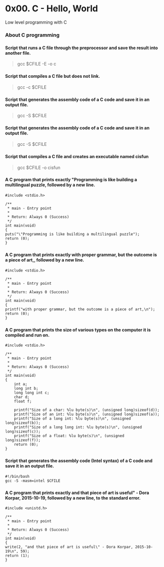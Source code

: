 
# 0x00. C - Hello, World
Low level programming with C

### About C programming
### 

### 
#### Script that runs a C file through the preprocessor and save the result into another file.
> gcc $CFILE -E -o c

### 
#### Script that compiles a C file but does not link.
> gcc -c $CFILE

### 
#### Script that generates the assembly code of a C code and save it in an output file.
> gcc -S $CFILE

### 
#### Script that generates the assembly code of a C code and save it in an output file.
> gcc -S $CFILE

### 
#### Script that compiles a C file and creates an executable named cisfun
> gcc $CFILE -o cisfun

### 
#### A C program that prints exactly "Programming is like building a multilingual puzzle, followed by a new line.

```
#include <stdio.h>

/**
 * main - Entry point
 *
 * Return: Always 0 (Success)
 */
int main(void)
{
puts("\"Programming is like building a multilingual puzzle");
return (0);
}
```

### 
#### A C program that prints exactly with proper grammar, but the outcome is a piece of art,, followed by a new line.

```
#include <stdio.h>

/**
 * main - Entry point
 *
 * Return: Always 0 (Success)
 */
int main(void)
{
printf("with proper grammar, but the outcome is a piece of art,\n");
return (0);
}
```

### 
#### A C program that prints the size of various types on the computer it is compiled and run on.
```
#include <stdio.h>

/**
 * main - Entry point
 *
 * Return: Always 0 (Success)
 */
int main(void)
{
	int a;
	long int b;
	long long int c;
	char d;
	float f;

	printf("Size of a char: %lu byte(s)\n", (unsigned long)sizeof(d));
	printf("Size of an int: %lu byte(s)\n", (unsigned long)sizeof(a));
	printf("Size of a long int: %lu byte(s)\n", (unsigned long)sizeof(b));
	printf("Size of a long long int: %lu byte(s)\n", (unsigned long)sizeof(c));
	printf("Size of a float: %lu byte(s)\n", (unsigned long)sizeof(f));
	return (0);
}

```


### 
#### Script that generates the assembly code (Intel syntax) of a C code and save it in an output file.
```
#!/bin/bash                                                                     
gcc -S -masm=intel $CFILE

```

### 
#### A C program that prints exactly and that piece of art is useful" - Dora Korpar, 2015-10-19, followed by a new line, to the standard error.
```
#include <unistd.h>

/**
 * main - Entry point
 *
 * Return: Always 0 (Success)
 */
int main(void)
{
write(2, "and that piece of art is useful\" - Dora Korpar, 2015-10-19\n", 59);
return (1);
}
```
